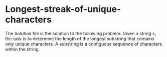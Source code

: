 # Longest-streak-of-unique-characters

The Solution file is the solution to the following problem:
Given a string s, the task is to determine the length of the longest substring that contains only unique characters. A substring is a contiguous sequence of characters within the string.
